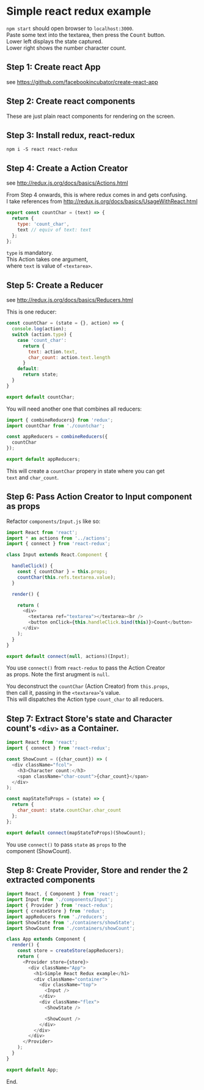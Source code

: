# Simple react redux example
`npm start` should open browser to `localhost:3000`.  
Paste some text into the textarea, then press the <kbd>Count</kbd> button.  
Lower left displays the state captured.  
Lower right shows the number character count.

Step 1: Create react App
---
see https://github.com/facebookincubator/create-react-app

Step 2: Create react components
---
These are just plain react components for rendering on the screen.

Step 3: Install redux, react-redux
---
`npm i -S react react-redux`

Step 4: Create a Action Creator
---
see http://redux.js.org/docs/basics/Actions.html

From Step 4 onwards, this is where redux comes in and gets confusing.  
I take references from http://redux.js.org/docs/basics/UsageWithReact.html

```javascript
export const countChar = (text) => {
  return {
    type: 'count_char',
    text // equiv of text: text
  };
};
```
`type` is mandatory.  
This Action takes one argument,  
where `text` is value of `<textarea>`.


Step 5: Create a Reducer
---
see http://redux.js.org/docs/basics/Reducers.html

This is one reducer:

```javascript
const countChar = (state = {}, action) => {
  console.log(action);
  switch (action.type) {
    case 'count_char':
      return {
        text: action.text,
        char_count: action.text.length
      }
    default:
      return state;
  }
}

export default countChar;
```


You will need another one that combines all reducers:

```javascript
import { combineReducers} from 'redux';
import countChar from './countchar';

const appReducers = combineReducers({
  countChar
});

export default appReducers;

```

This will create a `countChar` propery in state where you can get  
`text` and `char_count`.

Step 6: Pass Action Creator to Input component as props
---
Refactor `components/Input.js` like so:

```javascript
import React from 'react';
import * as actions from '../actions';
import { connect } from 'react-redux';

class Input extends React.Component {

  handleClick() {
    const { countChar } = this.props;
    countChar(this.refs.textarea.value);
  }

  render() {

    return (
      <div>
        <textarea ref="textarea"></textarea><br />
        <button onClick={this.handleClick.bind(this)}>Count</button>
      </div>
    );
  }
}

export default connect(null, actions)(Input);
```
You use `connect()` from `react-redux` to pass the Action Creator  
as props. Note the first arugment is `null`.

You deconstruct the `countChar` (Action Creator) from `this.props`,   
then call it, passing in the `<textarea>`'s value.  
This will dispatches the Action type `count_char` to all reducers.

Step 7: Extract Store's state and Character count's `<div>` as a Container.
---

```javascript
import React from 'react';
import { connect } from 'react-redux';

const ShowCount = ({char_count}) => (
  <div className="fcol">
    <h3>Character count:</h3>
    <span className="char-count">{char_count}</span>
  </div>
);

const mapStateToProps = (state) => {
  return {
    char_count: state.countChar.char_count
  };
};

export default connect(mapStateToProps)(ShowCount);
```

You use `connect()` to pass `state` as `props` to the  
component (ShowCount).

Step 8: Create Provider, Store and render the 2 extracted components
---
```javascript
import React, { Component } from 'react';
import Input from './components/Input';
import { Provider } from 'react-redux';
import { createStore } from 'redux';
import appReducers from './reducers';
import ShowState from './containers/showState';
import ShowCount from './containers/showCount';

class App extends Component {
  render() {
    const store = createStore(appReducers);
    return (
      <Provider store={store}>
        <div className="App">
          <h1>Simple React Redux example</h1>
          <div className="container">
            <div className="top">
              <Input />
            </div>
            <div className="flex">
              <ShowState />

              <ShowCount />
            </div>
          </div>
        </div>
      </Provider>
    );
  }
}

export default App;

```

End.

